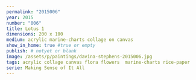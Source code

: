 ```yaml
---
permalink: "2015006"
year: 2015
number: "006"
title: Lotus 1
dimensions: 200 x 100
medium: acrylic marine-charts collage on canvas
show_in_home: true #true or empty
publish: # notyet or blank
image: /assets/p/paintings/davina-stephens-2015006.jpg
tags: acrylic collage canvas flora flowers  marine-charts rice-paper
serie: Making Sense of It All
---
```

